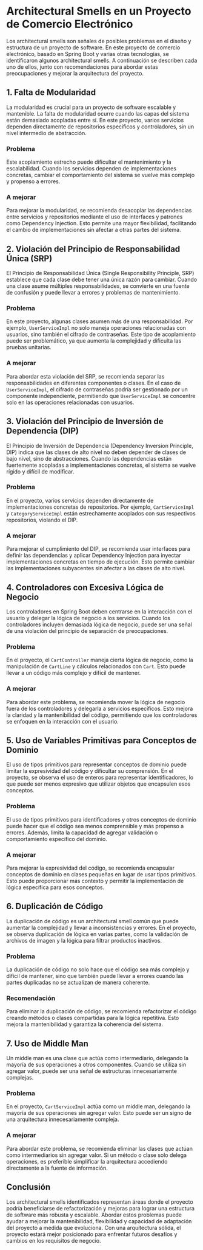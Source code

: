 # Architectural Smells en un Proyecto de Comercio Electrónico

Los architectural smells son señales de posibles problemas en el diseño y estructura de un proyecto de software. En este proyecto de comercio electrónico, basado en Spring Boot y varias otras tecnologías, se identificaron algunos architectural smells. A continuación se describen cada uno de ellos, junto con recomendaciones para abordar estas preocupaciones y mejorar la arquitectura del proyecto.

## 1. Falta de Modularidad

La modularidad es crucial para un proyecto de software escalable y mantenible. La falta de modularidad ocurre cuando las capas del sistema están demasiado acopladas entre sí. En este proyecto, varios servicios dependen directamente de repositorios específicos y controladores, sin un nivel intermedio de abstracción.

### Problema
Este acoplamiento estrecho puede dificultar el mantenimiento y la escalabilidad. Cuando los servicios dependen de implementaciones concretas, cambiar el comportamiento del sistema se vuelve más complejo y propenso a errores.

### A mejorar
Para mejorar la modularidad, se recomienda desacoplar las dependencias entre servicios y repositorios mediante el uso de interfaces y patrones como Dependency Injection. Esto permite una mayor flexibilidad, facilitando el cambio de implementaciones sin afectar a otras partes del sistema.

## 2. Violación del Principio de Responsabilidad Única (SRP)

El Principio de Responsabilidad Única (Single Responsibility Principle, SRP) establece que cada clase debe tener una única razón para cambiar. Cuando una clase asume múltiples responsabilidades, se convierte en una fuente de confusión y puede llevar a errores y problemas de mantenimiento.

### Problema
En este proyecto, algunas clases asumen más de una responsabilidad. Por ejemplo, `UserServiceImpl` no solo maneja operaciones relacionadas con usuarios, sino también el cifrado de contraseñas. Este tipo de acoplamiento puede ser problemático, ya que aumenta la complejidad y dificulta las pruebas unitarias.

### A mejorar
Para abordar esta violación del SRP, se recomienda separar las responsabilidades en diferentes componentes o clases. En el caso de `UserServiceImpl`, el cifrado de contraseñas podría ser gestionado por un componente independiente, permitiendo que `UserServiceImpl` se concentre solo en las operaciones relacionadas con usuarios.

## 3. Violación del Principio de Inversión de Dependencia (DIP)

El Principio de Inversión de Dependencia (Dependency Inversion Principle, DIP) indica que las clases de alto nivel no deben depender de clases de bajo nivel, sino de abstracciones. Cuando las dependencias están fuertemente acopladas a implementaciones concretas, el sistema se vuelve rígido y difícil de modificar.

### Problema
En el proyecto, varios servicios dependen directamente de implementaciones concretas de repositorios. Por ejemplo, `CartServiceImpl` y `CategoryServiceImpl` están estrechamente acoplados con sus respectivos repositorios, violando el DIP.

### A mejorar 
Para mejorar el cumplimiento del DIP, se recomienda usar interfaces para definir las dependencias y aplicar Dependency Injection para inyectar implementaciones concretas en tiempo de ejecución. Esto permite cambiar las implementaciones subyacentes sin afectar a las clases de alto nivel.

## 4. Controladores con Excesiva Lógica de Negocio

Los controladores en Spring Boot deben centrarse en la interacción con el usuario y delegar la lógica de negocio a los servicios. Cuando los controladores incluyen demasiada lógica de negocio, puede ser una señal de una violación del principio de separación de preocupaciones.

### Problema
En el proyecto, el `CartController` maneja cierta lógica de negocio, como la manipulación de `CartLine` y cálculos relacionados con `Cart`. Esto puede llevar a un código más complejo y difícil de mantener.

### A mejorar 
Para abordar este problema, se recomienda mover la lógica de negocio fuera de los controladores y delegarla a servicios específicos. Esto mejora la claridad y la mantenibilidad del código, permitiendo que los controladores se enfoquen en la interacción con el usuario.

## 5. Uso de Variables Primitivas para Conceptos de Dominio

El uso de tipos primitivos para representar conceptos de dominio puede limitar la expresividad del código y dificultar su comprensión. En el proyecto, se observa el uso de enteros para representar identificadores, lo que puede ser menos expresivo que utilizar objetos que encapsulen esos conceptos.

### Problema
El uso de tipos primitivos para identificadores y otros conceptos de dominio puede hacer que el código sea menos comprensible y más propenso a errores. Además, limita la capacidad de agregar validación o comportamiento específico del dominio.

### A mejorar
Para mejorar la expresividad del código, se recomienda encapsular conceptos de dominio en clases pequeñas en lugar de usar tipos primitivos. Esto puede proporcionar más contexto y permitir la implementación de lógica específica para esos conceptos.

## 6. Duplicación de Código

La duplicación de código es un architectural smell común que puede aumentar la complejidad y llevar a inconsistencias y errores. En el proyecto, se observa duplicación de lógica en varias partes, como la validación de archivos de imagen y la lógica para filtrar productos inactivos.

### Problema
La duplicación de código no solo hace que el código sea más complejo y difícil de mantener, sino que también puede llevar a errores cuando las partes duplicadas no se actualizan de manera coherente.

### Recomendación
Para eliminar la duplicación de código, se recomienda refactorizar el código creando métodos o clases compartidas para la lógica repetitiva. Esto mejora la mantenibilidad y garantiza la coherencia del sistema.

## 7. Uso de Middle Man

Un middle man es una clase que actúa como intermediario, delegando la mayoría de sus operaciones a otros componentes. Cuando se utiliza sin agregar valor, puede ser una señal de estructuras innecesariamente complejas.

### Problema
En el proyecto, `CartServiceImpl` actúa como un middle man, delegando la mayoría de sus operaciones sin agregar valor. Esto puede ser un signo de una arquitectura innecesariamente compleja.

### A mejorar
Para abordar este problema, se recomienda eliminar las clases que actúan como intermediarios sin agregar valor. Si un método o clase solo delega operaciones, es preferible simplificar la arquitectura accediendo directamente a la fuente de información.

## Conclusión
Los architectural smells identificados representan áreas donde el proyecto podría beneficiarse de refactorización y mejoras para lograr una estructura de software más robusta y escalable. Abordar estos problemas puede ayudar a mejorar la mantenibilidad, flexibilidad y capacidad de adaptación del proyecto a medida que evoluciona. Con una arquitectura sólida, el proyecto estará mejor posicionado para enfrentar futuros desafíos y cambios en los requisitos de negocio.
